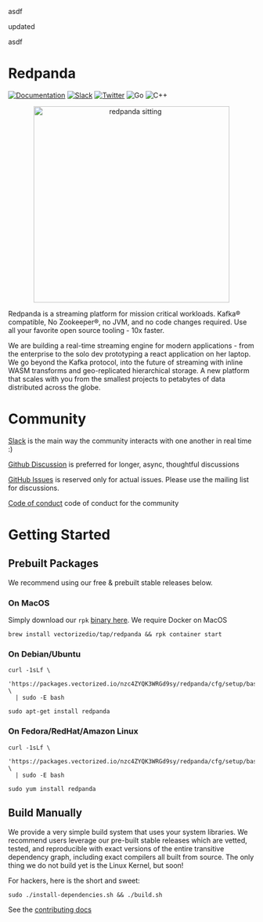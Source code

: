 asdf

updated

asdf
# Redpanda
[![Documentation](https://img.shields.io/badge/documentation-black)](https://vectorized.io/documentation)
[![Slack](https://img.shields.io/badge/slack-purple)](https://vectorized.io/slack)
[![Twitter](https://img.shields.io/twitter/follow/vectorizedio.svg?style=social&label=Follow)](https://twitter.com/intent/follow?screen_name=vectorizedio)
![Go](https://github.com/vectorizedio/redpanda/workflows/Go/badge.svg)
![C++](https://github.com/vectorizedio/redpanda/workflows/build-test/badge.svg)

[<p align="center"><img src="docs/PANDA_sitting.jpg" alt="redpanda sitting" width="400"/></p>](https://vectorized.io/redpanda)


Redpanda is a streaming platform for mission critical workloads. Kafka® compatible, 
No Zookeeper®, no JVM, and no code changes required. Use all your favorite open source tooling - 10x faster.

We are building a real-time streaming engine for modern applications - from the 
enterprise to the solo dev prototyping a react application on her laptop. 
We go beyond the Kafka protocol, into the future of streaming with inline WASM 
transforms and geo-replicated hierarchical storage. A new platform that scales with 
you from the smallest projects to petabytes of data distributed across the globe.

# Community

[Slack](https://vectorized.io/slack) is the main way the community interacts with one another in real time :) 

[Github Discussion](https://github.com/vectorizedio/redpanda/discussions) is preferred for longer, async, thoughtful discussions

[GitHub Issues](https://github.com/vectorizedio/redpanda/issues) is reserved only for actual issues. Please use the mailing list for discussions.

[Code of conduct](./CODE_OF_CONDUCT.md) code of conduct for the community

# Getting Started

## Prebuilt Packages

We recommend using our free & prebuilt stable releases below.  

### On MacOS

Simply download our `rpk` [binary here](https://github.com/vectorizedio/redpanda/releases). We require Docker on MacOS

```
brew install vectorizedio/tap/redpanda && rpk container start
```

### On Debian/Ubuntu

```
curl -1sLf \
  'https://packages.vectorized.io/nzc4ZYQK3WRGd9sy/redpanda/cfg/setup/bash.deb.sh' \
  | sudo -E bash
  
sudo apt-get install redpanda
```

### On Fedora/RedHat/Amazon Linux

```
curl -1sLf \
  'https://packages.vectorized.io/nzc4ZYQK3WRGd9sy/redpanda/cfg/setup/bash.rpm.sh' \
  | sudo -E bash
  
sudo yum install redpanda
```

## Build Manually

We provide a very simple build system that uses your system libraries. We recommend
users leverage our pre-built stable releases which are vetted, tested, and reproducible with exact
versions of the entire transitive dependency graph, including exact compilers
all built from source. The only thing we do not build yet is the Linux Kernel, but soon!

For hackers, here is the short and sweet:

```
sudo ./install-dependencies.sh && ./build.sh
```

See the [contributing docs](./CONTRIBUTING.md)
